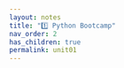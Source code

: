 ```yaml
---
layout: notes
title: "1️⃣ Python Bootcamp"
nav_order: 2
has_children: true
permalink: unit01
---
```


